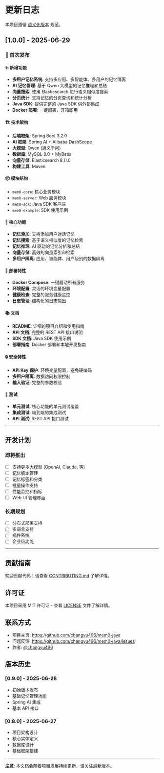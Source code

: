 # 更新日志

本项目遵循 [语义化版本](https://semver.org/lang/zh-CN/) 规范。

## [1.0.0] - 2025-06-29

### 🎉 首次发布

#### ✨ 新增功能
- **多租户记忆系统**: 支持多应用、多智能体、多用户的记忆隔离
- **AI 记忆管理**: 基于 Qwen 大模型的记忆推理和总结
- **向量搜索**: 使用 Elasticsearch 进行语义相似度搜索
- **分页统计**: 支持记忆的分页查询和统计分析
- **Java SDK**: 提供完整的 Java SDK 供外部集成
- **Docker 部署**: 一键部署，开箱即用

#### 🏗️ 技术架构
- **后端框架**: Spring Boot 3.2.0
- **AI 框架**: Spring AI + Alibaba DashScope
- **大模型**: Qwen (通义千问)
- **数据库**: MySQL 8.0 + MyBatis
- **向量存储**: Elasticsearch 8.11.0
- **构建工具**: Maven

#### 📦 模块结构
- `mem0-core`: 核心业务模块
- `mem0-server`: Web 服务模块
- `mem0-sdk`: Java SDK 客户端
- `mem0-example`: SDK 使用示例

#### 🔧 核心功能
- **记忆添加**: 支持添加用户对话记忆
- **记忆搜索**: 基于语义相似度的记忆检索
- **记忆推理**: AI 驱动的记忆分析和总结
- **向量存储**: 高效的向量索引和检索
- **多租户隔离**: 应用、智能体、用户级别的数据隔离

#### 🚀 部署特性
- **Docker Compose**: 一键启动所有服务
- **环境配置**: 灵活的环境变量配置
- **健康检查**: 完整的服务健康监控
- **日志管理**: 结构化的日志输出

#### 📚 文档
- **README**: 详细的项目介绍和使用指南
- **API 文档**: 完整的 REST API 接口说明
- **SDK 文档**: Java SDK 使用示例
- **部署指南**: Docker 部署和本地开发指南

#### 🔒 安全特性
- **API Key 保护**: 环境变量配置，避免硬编码
- **多租户隔离**: 数据访问权限控制
- **输入验证**: 完整的参数校验

#### 🧪 测试
- **单元测试**: 核心功能的单元测试覆盖
- **集成测试**: 端到端的集成测试
- **API 测试**: REST API 接口测试

---

## 开发计划

### 即将推出
- [ ] 支持更多大模型 (OpenAI, Claude, 等)
- [ ] 记忆版本管理
- [ ] 记忆标签和分类
- [ ] 批量操作支持
- [ ] 性能监控和指标
- [ ] Web UI 管理界面

### 长期规划
- [ ] 分布式部署支持
- [ ] 多语言支持
- [ ] 插件系统
- [ ] 企业级功能

---

## 贡献指南

欢迎贡献代码！请查看 [CONTRIBUTING.md](CONTRIBUTING.md) 了解详情。

## 许可证

本项目采用 MIT 许可证 - 查看 [LICENSE](LICENSE) 文件了解详情。

## 联系方式

- 项目主页: https://github.com/changyu496/mem0-java
- 问题反馈: https://github.com/changyu496/mem0-java/issues
- 作者: [@changyu496](https://github.com/changyu496)

## 版本历史

### [0.9.0] - 2025-06-28
- 初始版本发布
- 基础记忆管理功能
- Spring AI 集成
- 基本 API 接口

### [0.8.0] - 2025-06-27
- 项目架构设计
- 核心实体定义
- 数据库设计
- 基础框架搭建

---

**注意**: 本文档会随着项目发展持续更新，请关注最新版本。 